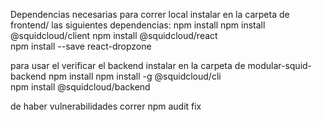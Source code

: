 Dependencias necesarias
para correr local instalar en la carpeta de frontend/ las siguientes dependencias:
npm install
npm install @squidcloud/client
npm install @squidcloud/react  
npm install --save react-dropzone

para usar el verificar el backend instalar en la carpeta de modular-squid-backend
npm install
npm install -g @squidcloud/cli  
npm install @squidcloud/backend 

de haber vulnerabilidades correr npm audit fix